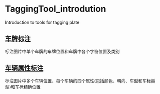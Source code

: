 # TaggingTool_introdution
Introduction  to tools for tagging plate 

## [车牌标注](https://github.com/qzq2514/TaggingTool/tree/master/LabelTool_plate)
标注图片中单个车牌的车牌位置和车牌中各个字符位置及类别

## [车辆属性标注](https://github.com/qzq2514/TaggingTool/tree/master/LabelTool_attributes)
标注图片中多个车辆位置、每个车辆的四个属性(包括颜色、朝向、车型和车标类型)和车标精确位置

